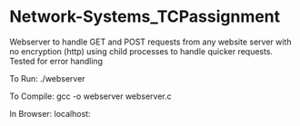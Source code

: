 # Network-Systems_TCPassignment

Webserver to handle GET and POST requests from any website server with no encryption (http) using child processes to handle quicker requests. Tested for error handling

To Run:
./webserver <port number>

To Compile:
gcc -o webserver webserver.c

In Browser:
localhost:<port number>

